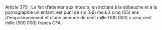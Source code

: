 Article 379 : Le fait d’attenter aux mœurs, en incitant à la débauche et à la pornographie un enfant, est puni de six (06) mois à cinq (05) ans d’emprisonnement et d’une amende de cent mille (100 000) à cinq cent mille (500 000) francs CFA.